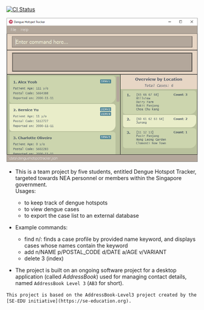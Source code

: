 [![CI Status](https://github.com/AY2223S2-CS2103-W17-2/tp/workflows/Java%20CI/badge.svg)](https://github.com/AY2223S2-CS2103-W17-2/tp/actions)

![Ui](docs/images/Ui.png)

* This is a team project by five students, entitled Dengue Hotspot Tracker, targeted towards NEA personnel or
members within the Singapore government.<br>
  Usages:
  * to keep track of dengue hotspots
  * to view dengue cases
  * to export the case list to an external database

* Example commands:
  * find n/<name>: finds a case profile by provided name keyword, and displays cases whose names contain the keyword
  * add n/NAME p/POSTAL_CODE d/DATE a/AGE v/VARIANT
  * delete 3 (index)

* The project is built on an ongoing software project for a desktop application (called _AddressBook_)
used for managing contact details, named `AddressBook Level 3` (`AB3` for short).

```
This project is based on the AddressBook-Level3 project created by the [SE-EDU initiative](https://se-education.org).
```
